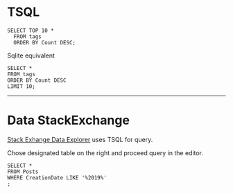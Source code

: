 # TSQL

```
SELECT TOP 10 *
  FROM tags
  ORDER BY Count DESC;
```

Sqlite equivalent
```
SELECT *
FROM tags
ORDER BY Count DESC
LIMIT 10;
```
---

# Data StackExchange 

[Stack Exhange Data Explorer](https://data.stackexchange.com/stackoverflow/query/new) uses TSQL for query.

Chose designated table on the right and proceed query in the editor.
```
SELECT * 
FROM Posts
WHERE CreationDate LIKE '%2019%'
;
```